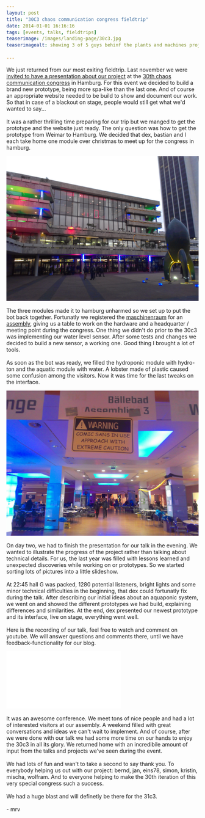 ```yaml
---
layout: post
title: "30C3 chaos communication congress fieldtrip"
date: 2014-01-01 16:16:16
tags: [events, talks, fieldtrips] 
teaserimage: /images/landing-page/30c3.jpg
teaserimagealt: showing 3 of 5 guys behinf the plants and machines project 

---
```


<div class="container">
	<div class="row">
		<div class="col-md-9">
			<div class="posts">
				<div class="caption margin-bottom">
					<p>
We just returned from our most exiting fieldtrip. 
Last november we were  <a href="http://events.ccc.de/congress/2013/Fahrplan/events/5437.html">invited to have a presentation about our project</a> at the <a href="https://events.ccc.de/congress/2013/wiki/Main_Page">30th chaos communication congress</a> in Hamburg.
For this event we decided to build a brand new prototype, being more spa-like than the last one. And of course an appropriate website needed to be build to show and document our work. So that in case of a blackout on stage, people would still get what we'd wanted to say...
<br><br>
It was a rather thrilling time preparing for our trip but we manged to get the prototype and the website just ready.
The only question was how to get the prototype from Weimar to Hamburg. We decided that dex, bastian and I each take home one module over christmas to meet up for the congress in hamburg.
					</p>
				</div>
			</div>
		</div>
	</div>
</div>

<div class="jumbotron postimg">
	<img src="/images/landing-page/cch.jpg"/>
</div>

<div class="container">
	<div class="row">
		<div class="col-md-9">
			<div class="posts">
				<div class="caption margin-bottom">
					<p>
The three modules made it to hamburg unharmed so we set up to put the bot back together. Fortunatly we registered the <a href="http://blog.maschinenraum.tk/">maschinenraum</a> for an <a href="https://events.ccc.de/congress/2013/wiki/Assembly:Maschinenraum">assembly</a>, giving us a table to work on the hardware and a headquarter / meeting point during the congress. One thing we didn't do prior to the 30c3 was implementing our water level sensor. After some tests and changes we decided to build a new sensor, a working one. Good thing I brought a lot of tools.
<br><br>
As soon as the bot was ready, we filled the hydroponic module with hydro-ton and the aquatic module with water. A lobster made of plastic caused some confusion among the visitors. Now it was time for the last tweaks on the interface.
					</p>
				</div>
			</div>
		</div>
	</div>
</div>

<div class="jumbotron postimg">
	<img src="/images/landing-page/cch2.jpg"/>
</div>

<div class="container">
	<div class="row">
		<div class="col-md-9">
			<div class="posts">
				<div class="caption margin-bottom">
					<p>
On day two, we had to finish the presentation for our talk in the evening. We wanted to illustrate the progress of the project rather than talking about technical details. For us, the last year was filled with lessons learned and unexpected discoveries while working on or prototypes. So we started sorting lots of pictures into a little slideshow. 
<br><br>
At 22:45 hall G was packed, 1280 potential listeners, bright lights and some minor technical difficulties in the beginning, that dex could fortunatly fix during the talk. After describing our initial ideas about an aquaponic system, we went on and showed the different prototypes we had build, explaining differences and similarities. At the end, dex presented our newest prototype and its interface, live on stage, everything went well.
<br><br>
Here is the recording of our talk, feel free to watch and comment on youtube. We will answer questions and comments there, until we have feedback-functionality for our blog.
					</p>
				</div>
			</div>
		</div>
	</div>
</div>

<div class="jumbotron youtube">
	<iframe src="//www.youtube.com/embed/e-6jn3rQJG8" frameborder="0" allowfullscreen></iframe>
</div>

<div class="container">
	<div class="row">
		<div class="col-md-9">
			<div class="posts">
				<div class="caption margin-bottom">
					<p>
It was an awesome conference. We meet tons of nice people and had a lot of interested visitors at our assembly. A weekend filled with great conversations and ideas we can't wait to implement. And of course, after we were done with our talk we had some more time on our hands to enjoy the 30c3 in all its glory. We returned home with an incredibile amount of input from the talks and projects we've seen during the event.
<br><br>
We had lots of fun and wan't to take a second to say thank you.
To everybody helping us out with our project: bernd, jan, eins78, simon, kristin, mischa, wolfram.
And to everyone helping to make the 30th iteration of this very special congress such a success.
<br><br>
We had a huge blast and will definetly be there for the 31c3.
<br><br>
- mrv
					</p>
				</div>
			</div>
		</div>
	</div>
</div>
